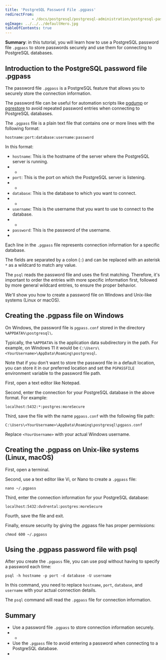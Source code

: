 ```yaml
---
title: 'PostgreSQL Password File .pgpass'
redirectFrom: 
            - /docs/postgresql/postgresql-administration/postgresql-password-file-pgpass/
ogImage: ../../../defaultHero.jpg
tableOfContents: true
---
```


**Summary**: in this tutorial, you will learn how to use a PostgreSQL password file `.pgpass` to store passwords securely and use them for connecting to PostgreSQL databases.



## Introduction to the PostgreSQL password file .pgpass



The password file `.pgpass` is a PostgreSQL feature that allows you to securely store the connection information.



The password file can be useful for automation scripts like [pgdump](https://www.postgresqltutorial.com/postgresql-administration/postgresql-backup-database/) or [pgrestore](https://www.postgresqltutorial.com/postgresql-administration/postgresql-restore-database/) to avoid repeated password entries when connecting to PostgreSQL databases.



The `.pgpass` file is a plain text file that contains one or more lines with the following format:



```
hostname:port:database:username:password
```



In this format:



- `hostname`: This is the hostname of the server where the PostgreSQL server is running.
- -
- `port`: This is the port on which the PostgreSQL server is listening.
- -
- `database`: This is the database to which you want to connect.
- -
- `username`: This is the username that you want to use to connect to the database.
- -
- `password`: This is the password of the username.
- 


Each line in the `.pgpass` file represents connection information for a specific database.



The fields are separated by a colon (`:`) and can be replaced with an asterisk `*` as a wildcard to match any value.



The `psql` reads the password file and uses the first matching. Therefore, it's important to order the entries with more specific information first, followed by more general wildcard entries, to ensure the proper behavior.



We'll show you how to create a password file on Windows and Unix-like systems (Linux or macOS).



## Creating the .pgpass file on Windows



On Windows, the password file is `pgpass.conf` stored in the directory `%APPDATA%\postgresql\`.



Typically, the `%APPDATA%` is the application data subdirectory in the path. For example, on Windows 11 it would be `C:\Users\<YourUsername>\AppData\Roaming\postgresql`.



Note that if you don't want to store the password file in a default location, you can store it in our preferred location and set the `PGPASSFILE` environment variable to the password file path.



First, open a text editor like Notepad.



Second, enter the connection for your PostgreSQL database in the above format. For example:



```
localhost:5432:*:postgres:moreSecure
```



Third, save the file with the name `pgpass.conf` with the following file path:



```
C:\Users\<YourUsername>\AppData\Roaming\postgresql\pgpass.conf
```



Replace `<YourUsername>` with your actual Windows username.



## Creating the .pgpass on Unix-like systems (Linux, macOS)



First, open a terminal.



Second, use a text editor like Vi, or Nano to create a `.pgpass` file:



```
nano ~/.pgpass
```



Third, enter the connection information for your PostgreSQL database:



```
localhost:5432:dvdrental:postgres:moreSecure
```



Fourth, save the file and exit.



Finally, ensure security by giving the .pgpass file has proper permissions:



```
chmod 600 ~/.pgpass
```



## Using the .pgpass password file with psql



After you create the `.pgpass` file, you can use psql without having to specify a password each time:



```
psql -h hostname -p port -d database -U username
```



In this command, you need to replace `hostname`, `port`, `database`, and `username` with your actual connection details.



The `psql` command will read the `.pgpass` file for connection information.



## Summary



- Use a password file `.pgpass` to store connection information securely.
- -
- Use the `.pgpass` file to avoid entering a password when connecting to a PostgreSQL database.
- 
